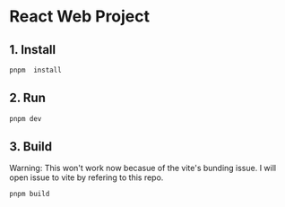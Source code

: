 # React Web Project

## 1. Install

```bash
pnpm  install
```

## 2. Run

```bash
pnpm dev
```

## 3. Build

Warning: This won't work now becasue of the vite's bunding issue. I will open issue to vite by refering to this repo.

```bash
pnpm build
```
